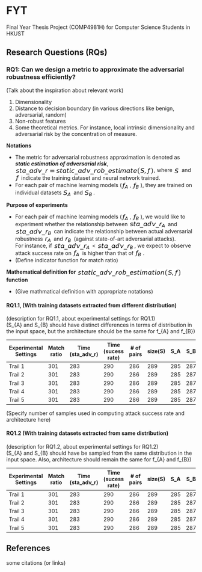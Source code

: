 # FYT
Final Year Thesis Project (COMP4981H) for Computer Science Students in HKUST


## Research Questions (RQs)

### RQ1: Can we design a metric to approximate the adversarial robustness efficiently?  

(Talk about the inspiration about relevant work) 
1. Dimensionality 
2. Distance to decision boundary (in various directions like benign, adversarial, random)
3. Non-robust features 
4. Some theoretical metrics. For instance, local intrinsic dimensionality and adversarial risk by the concentration of measure.

**Notations** <br />

  - The metric for adversarial robustness approximation is denoted as ***static estimation of adversarial risk***, <img src="README_images/sta_adv_r_est_formula.png" align="center" border="0" alt="sta\_adv\_r = static\_adv\_rob\_estimation\big(S, f\big) " width="369" height="21" />, where <img src="README_images/S.png" align="center" border="0" alt="S" width="17" height="15" /> and <img src="README_images/f.png" align="center" border="0" alt="f" width="12" height="19" /> indicate the training dataset and neural network trained. 
  - For each pair of machine learning models (<img src="README_images/f_A.png" align="center" border="0" alt=" f_{A}" width="21" height="19" />, <img src="README_images/f_B.png" align="center" border="0" alt=" f_{B}" width="21" height="19" />), they are trained on individual datasets <img src="README_images/S_A.png" align="center" border="0" alt="S_{A}" width="24" height="18" /> and <img src="README_images/S_B.png" align="center" border="0" alt="S_{B}" width="24" height="18" />.
  
**Purpose of experiments** <br />

  - For each pair of machine learning models (<img src="README_images/f_A.png" align="center" border="0" alt=" f_{A}" width="21" height="19" />, <img src="README_images/f_B.png" align="center" border="0" alt=" f_{B}" width="21" height="19" />), we would like to experiment whether the relationship between <img src="README_images/sta_adv_r_A.png" align="center" border="0" alt="sta\_adv\_r_{A}" width="99" height="19" /> and <img src="README_images/sta_adv_r_B.png" align="center" border="0" alt="sta\_adv\_r_{B}" width="99" height="19" /> can indicate the relationship between actual adversarial robustness <img src="README_images/r_A.png" align="center" border="0" alt="r_{A}" width="21" height="15" /> and <img src="README_images/r_B.png" align="center" border="0" alt="r_{B}" width="21" height="15" /> (against state-of-art adversarial attacks). <br/> For instance, if <img src="README_images/sta_adv_r_A.png" align="center" border="0" alt="sta\_adv\_r_{A}" width="99" height="19" /> < <img src="README_images/sta_adv_r_B.png" align="center" border="0" alt="sta\_adv\_r_{B}" width="99" height="19" />, we expect to observe attack success rate on <img src="README_images/f_A.png" align="center" border="0" alt=" f_{A}" width="21" height="19" /> is higher than that of <img src="README_images/f_B.png" align="center" border="0" alt=" f_{B}" width="21" height="19" />.
  - (Define indicator function for match ratio)
  
**Mathematical definition for** <img src="README_images/sta_adv_r_est_func.png" align="center" border="0" alt="static\_adv\_rob\_estimation\big(S, f\big)" width="278" height="21" /> **function** <br />

  - (Give mathmatical definition with appropriate notations) 


#### RQ1.1, (With training datasets extracted from different distribution)

(description for RQ1.1, about experimental settings for RQ1.1) <br />
(S_{A} and S_{B} should have distinct differences in terms of distribution in the input space, but the architecture should be the same for f_{A} and f_{B}) 

Experimental Settings | Match ratio | Time (sta_adv_r) | Time (sucess rate) | # of pairs | size(S) | S_A | S_B | Attack | Defense | eps
--- | --- | --- | --- |--- |--- |--- |--- |--- |--- |---
Trail 1 | 301 | 283 | 290 | 286 | 289 | 285 | 287 | 287 | 272 | 276 
Trail 2 | 301 | 283 | 290 | 286 | 289 | 285 | 287 | 287 | 272 | 276 
Trail 3 | 301 | 283 | 290 | 286 | 289 | 285 | 287 | 287 | 272 | 276 
Trail 4 | 301 | 283 | 290 | 286 | 289 | 285 | 287 | 287 | 272 | 276 
Trail 5 | 301 | 283 | 290 | 286 | 289 | 285 | 287 | 287 | 272 | 276 

(Specify number of samples used in computing attack success rate and architecture here)

#### RQ1.2 (With training datasets extracted from same distribution)  

(description for RQ1.2, about experimental settings for RQ1.2) <br />
(S_{A} and S_{B} should have be sampled from the same distribution in the input space. Also, architecture should remain the same for f_{A} and f_{B}) 

Experimental Settings | Match ratio | Time (sta_adv_r) | Time (sucess rate) | # of pairs | size(S) | S_A | S_B | Attack | Defense | eps
--- | --- | --- | --- |--- |--- |--- |--- |--- |--- |---
Trail 1 | 301 | 283 | 290 | 286 | 289 | 285 | 287 | 287 | 272 | 276 
Trail 2 | 301 | 283 | 290 | 286 | 289 | 285 | 287 | 287 | 272 | 276 
Trail 3 | 301 | 283 | 290 | 286 | 289 | 285 | 287 | 287 | 272 | 276 
Trail 4 | 301 | 283 | 290 | 286 | 289 | 285 | 287 | 287 | 272 | 276 
Trail 5 | 301 | 283 | 290 | 286 | 289 | 285 | 287 | 287 | 272 | 276 

## References 

some citations (or links)
